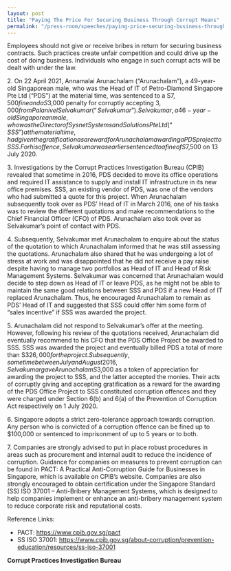 ```yaml
---
layout: post
title: "Paying The Price For Securing Business Through Corrupt Means"
permalink: "/press-room/speeches/paying-price-securing-business-through-corrupt-means"
---
```

Employees should not give or receive bribes in return for securing business contracts. Such practices create unfair competition and could drive up the cost of doing business. Individuals who engage in such corrupt acts will be dealt with under the law.

2\.        On 22 April 2021, Annamalai Arunachalam (“Arunachalam”), a 49-year-old Singaporean male, who was the Head of IT of Petro-Diamond Singapore Pte Ltd (“PDS”) at the material time, was sentenced to a S$7,500 fine and a S$3,000 penalty for corruptly accepting $3,000 from Palanivel Selvakumar (“Selvakumar”). Selvakumar, a 46-year-old Singaporean male, who was the Director of Sysnet Systems and Solutions Pte Ltd (“SSS”) at the material time, had given the gratification as a reward for Arunachalam awarding a PDS project to SSS. For his offence, Selvakumar was earlier sentenced to a fine of S$7,500 on 13 July 2020.

3\.        Investigations by the Corrupt Practices Investigation Bureau (CPIB) revealed that sometime in 2016, PDS decided to move its office operations and required IT assistance to supply and install IT infrastructure in its new office premises. SSS, an existing vendor of PDS, was one of the vendors who had submitted a quote for this project. When Arunachalam subsequently took over as PDS’ Head of IT in March 2016, one of his tasks was to review the different quotations and make recommendations to the Chief Financial Officer (CFO) of PDS. Arunachalam also took over as Selvakumar’s point of contact with PDS.

4\.        Subsequently, Selvakumar met Arunachalam to enquire about the status of the quotation to which Arunachalam informed that he was still assessing the quotations. Arunachalam also shared that he was undergoing a lot of stress at work and was disappointed that he did not receive a pay raise despite having to manage two portfolios as Head of IT and Head of Risk Management Systems. Selvakumar was concerned that Arunachalam would decide to step down as Head of IT or leave PDS, as he might not be able to maintain the same good relations between SSS and PDS if a new Head of IT replaced Arunachalam. Thus, he encouraged Arunachalam to remain as PDS’ Head of IT and suggested that SSS could offer him some form of “sales incentive” if SSS was awarded the project.

5\.        Arunachalam did not respond to Selvakumar’s offer at the meeting. However, following his review of the quotations received, Arunachalam did eventually recommend to his CFO that the PDS Office Project be awarded to SSS. SSS was awarded the project and eventually billed PDS a total of more than S$326,000 for the project. Subsequently, sometime between July and August 2016, Selvakumar gave Arunachalam S$3,000 as a token of appreciation for awarding the project to SSS, and the latter accepted the monies. Their acts of corruptly giving and accepting gratification as a reward for the awarding of the PDS Office Project to SSS constituted corruption offences and they were charged under Section 6(b) and 6(a) of the Prevention of Corruption Act respectively on 1 July 2020.

6\.        Singapore adopts a strict zero-tolerance approach towards corruption. Any person who is convicted of a corruption offence can be fined up to $100,000 or sentenced to imprisonment of up to 5 years or to both.

7\.        Companies are strongly advised to put in place robust procedures in areas such as procurement and internal audit to reduce the incidence of corruption. Guidance for companies on measures to prevent corruption can be found in PACT: A Practical Anti-Corruption Guide for Businesses in Singapore, which is available on CPIB’s website. Companies are also strongly encouraged to obtain certification under the Singapore Standard (SS) ISO 37001 – Anti-Bribery Management Systems, which is designed to help companies implement or enhance an anti-bribery management system to reduce corporate risk and reputational costs.

Reference Links:
* PACT: <a href="https://www.cpib.gov.sg/pact">https://www.cpib.gov.sg/pact</a><br />
* SS ISO 37001: <a href="https://www.cpib.gov.sg/about-corruption/prevention-education/resources/ss-iso-37001">https://www.cpib.gov.sg/about-corruption/prevention-education/resources/ss-iso-37001</a>
 
**Corrupt Practices Investigation Bureau**
